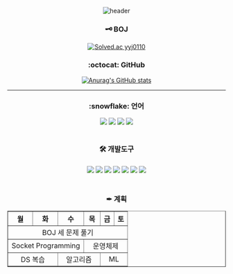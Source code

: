 <div align=center>

![header](https://capsule-render.vercel.app/api?type=rect&color=gradient&customColorList=20&height=150&section=header&text=Merry%20Berry&fontColor=ffffff&fontSize=50&fontAlignY=35&animation=fadeIn&desc=YoungJun%20Ryu&descAlignY=70)
<br>
<h3>🗝 BOJ</h3>
  
[![Solved.ac
yyj0110](http://mazassumnida.wtf/api/v2/generate_badge?boj=yyj0110)](https://solved.ac/yyj0110)
<h3>:octocat: GitHub</h3>
  
 [![Anurag's GitHub stats](https://github-readme-stats.vercel.app/api?username=Merry-Berry&show_icons=true&theme=radical)](https://github.com/Merry-Berry/github-readme-stats)
<hr>

<h3>:snowflake: 언어</h3>

<img src="https://img.shields.io/badge/C-A8B9CC?style=flat-square&logo=C&logoColor=white"/> <img src="https://img.shields.io/badge/C++-00599C?style=flat-square&logo=C%2B%2B&logoColor=white"/> <img src="https://img.shields.io/badge/Java-007396?style=flat-square&logo=Java&logoColor=white"/> <img src="https://img.shields.io/badge/Python-3776AB?style=flat-square&logo=Python&logoColor=white"/> 
<br>
<br>
<h3>🛠 개발도구<h3>

<img src="https://img.shields.io/badge/Linux-FCC624?style=flat-square&logo=Linux&logoColor=black"/> <img src="https://img.shields.io/badge/Ubuntu-E95420?style=flat-square&logo=Ubuntu&logoColor=white"/> <img src="https://img.shields.io/badge/VisualStudio-5C2D91?style=flat-square&logo=Visual Studio&logoColor=white"/> <img src="https://img.shields.io/badge/VSCode-007ACC?style=flat-square&logo=Visual Studio Code&logoColor=white"/> <img src="https://img.shields.io/badge/Eclipse-2C2255?style=flat-square&logo=Eclipse&logoColor=white"/> <img src="https://img.shields.io/badge/Vim-019733?style=flat-square&logo=Vim&logoColor=white"/> <img src="https://img.shields.io/badge/VMware-607078?style=flat-square&logo=VMware&logoColor=white"/>
<br>
<br>
<h3>✒ 계획</h3>
<table border="1" align="center">
	<th>월</th>
	<th>화</th>
  <th>수</th>
	<th>목</th>
  <th>금</th>
	<th>토</th>
	<tr align="center">
    <td colspan="6">BOJ 세 문제 풀기</td>
	</tr>
  <tr align="center">
    <td colspan="3">Socket Programming</td>
    <td colspan="3">운영체제</td>
  </tr>
  <tr align="center">
    <td colspan="2">DS 복습</td>
    <td colspan="2">알고리즘</td>
    <td colspan="2">ML</td>
  </tr>
</table>
</div>
<!--
**Merry-Berry/Merry-Berry** is a ✨ _special_ ✨ repository because its `README.md` (this file) appears on your GitHub profile.

Here are some ideas to get you started:

- 🔭 I’m currently working on ...
- 🌱 I’m currently learning ...
- 👯 I’m looking to collaborate on ...
- 🤔 I’m looking for help with ...
- 💬 Ask me about ...
- 📫 How to reach me: ...
- 😄 Pronouns: ...
- ⚡ Fun fact: ...
-->
